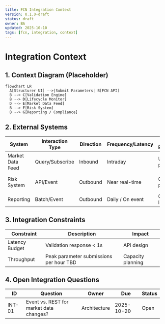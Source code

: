 ```yaml
---
title: FCN Integration Context
version: 0.1.0-draft
status: draft
owner: BA
updated: 2025-10-10
tags: [fcn, integration, context]
---
```


# Integration Context

## 1. Context Diagram (Placeholder)
```mermaid
flowchart LR
  A[Structurer UI] -->|Submit Parameters| B[FCN API]
  B --> C[Validation Engine]
  B --> D[Lifecycle Monitor]
  D --> E[Market Data Feed]
  B --> F[Risk System]
  B --> G[Reporting / Compliance]
```

## 2. External Systems
| System | Interaction Type | Direction | Frequency/Latency | Data Exchanged | Notes |
|--------|------------------|----------|-------------------|----------------|-------|
| Market Data Feed | Query/Subscribe | Inbound | Intraday | Underlying prices | For barrier |
| Risk System | API/Event | Outbound | Near real-time | Contract parameters | For exposure calc |
| Reporting | Batch/Event | Outbound | Daily / On event | Contract + lifecycle | Regulatory |

## 3. Integration Constraints
| Constraint | Description | Impact |
|------------|-------------|--------|
| Latency Budget | Validation response < 1s | API design |
| Throughput | Peak parameter submissions per hour TBD | Capacity planning |

## 4. Open Integration Questions
| ID | Question | Owner | Due | Status |
|----|----------|-------|-----|--------|
| INT-01 | Event vs. REST for market data changes? | Architecture | 2025-10-20 | Open |
